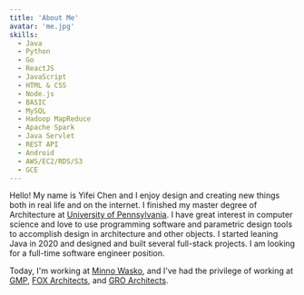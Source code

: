 ```yaml
---
title: 'About Me'
avatar: 'me.jpg'
skills:
  - Java
  - Python
  - Go
  - ReactJS
  - JavaScript
  - HTML & CSS
  - Node.js
  - BASIC
  - MySQL
  - Hadoop MapReduce
  - Apache Spark
  - Java Servlet
  - REST API
  - Android
  - AWS/EC2/RDS/S3
  - GCE
---
```


Hello! My name is Yifei Chen and I enjoy design and creating new things both in real life and on the internet. I finished my master degree of Architecture at [University of Pennsylvania](https://www.upenn.edu/).
I have great interest in computer science and love to use programming software and parametric design tools to accomplish design in architecture and other objects. I started leaning Java in 2020 and designed and built
several full-stack projects. I am looking for a full-time software engineer position.

Today, I'm working at [Minno Wasko](http://www.minnowasko.com/mw/), and I've had the privilege of working at [GMP](https://www.gmp.de/en/), [FOX Architects](https://www.fox-architects.com/), and [GRO Architects](https://www.groarc.com/).
